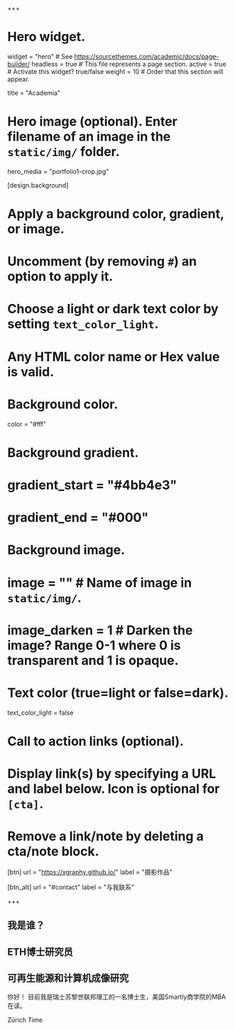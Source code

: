 +++
# Hero widget.
widget = "hero"  # See https://sourcethemes.com/academic/docs/page-builder/
headless = true  # This file represents a page section.
active = true  # Activate this widget? true/false
weight = 10  # Order that this section will appear.

title = "Academia"

# Hero image (optional). Enter filename of an image in the `static/img/` folder.
hero_media = "portfolio1-crop.jpg"

[design.background]
  # Apply a background color, gradient, or image.
  #   Uncomment (by removing `#`) an option to apply it.
  #   Choose a light or dark text color by setting `text_color_light`.
  #   Any HTML color name or Hex value is valid.

  # Background color.
  color = "#fff"
  
  # Background gradient.
  # gradient_start = "#4bb4e3"
  # gradient_end = "#000"
  
  # Background image.
  # image = ""  # Name of image in `static/img/`.
  # image_darken = 1  # Darken the image? Range 0-1 where 0 is transparent and 1 is opaque.

  # Text color (true=light or false=dark).
  text_color_light = false

# Call to action links (optional).
#   Display link(s) by specifying a URL and label below. Icon is optional for `[cta]`.
#   Remove a link/note by deleting a cta/note block.
[btn]
  url = "https://xgraphy.github.io/"
  label = "摄影作品"
  
[btn_alt]
  url = "#contact"
  label = "与我联系"

+++
## 我是谁？
## **ETH博士研究员**
## **可再生能源**和**计算机成像**研究

你好！ 目前我是瑞士苏黎世联邦理工的一名博士生，美国Smartly商学院的MBA在读。

<a href="//24timezones.com/world_directory/time_in_zurich.php" style="text-decoration: none" class="clock24" id="tz24-1578605074-c1268-eyJob3VydHlwZSI6MTIsInNob3dkYXRlIjoiMCIsInNob3dzZWNvbmRzIjoiMSIsInNob3d0aW1lem9uZSI6IjEiLCJ0eXBlIjoiZCIsImxhbmciOiJlbiJ9" title="local time in Zurich" target="_blank" rel="nofollow">Zürich Time</a>
<script type="text/javascript" src="//w.24timezones.com/l.js" async></script>
